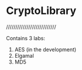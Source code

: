 # CryptoLibrary
///////////////////////////

Contains 3 labs:

1. AES (in the development)
2. Elgamal
3. MD5
